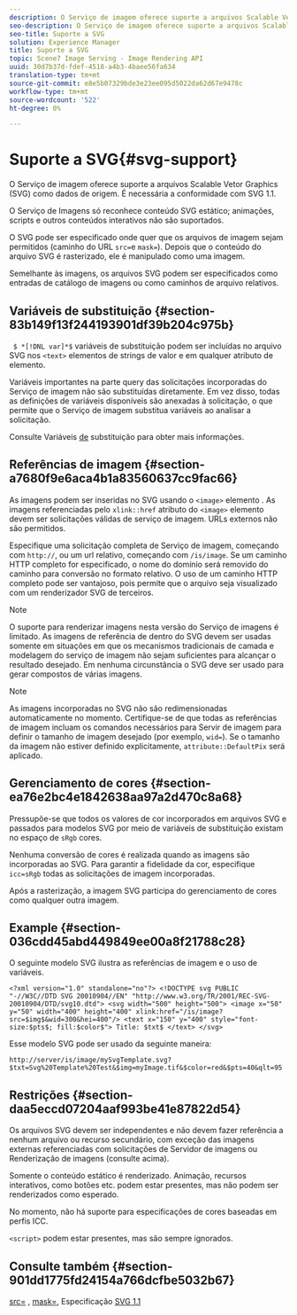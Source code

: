 ```yaml
---
description: O Serviço de imagem oferece suporte a arquivos Scalable Vetor Graphics (SVG) como dados de origem. É necessária a conformidade com SVG 1.1.
seo-description: O Serviço de imagem oferece suporte a arquivos Scalable Vetor Graphics (SVG) como dados de origem. É necessária a conformidade com SVG 1.1.
seo-title: Suporte a SVG
solution: Experience Manager
title: Suporte a SVG
topic: Scene7 Image Serving - Image Rendering API
uuid: 30d7b37d-fdef-4518-a4b3-4baee56fa634
translation-type: tm+mt
source-git-commit: e8e5b07329bde3e23ee095d5022da62d67e9478c
workflow-type: tm+mt
source-wordcount: '522'
ht-degree: 0%

---
```



# Suporte a SVG{#svg-support}

O Serviço de imagem oferece suporte a arquivos Scalable Vetor Graphics (SVG) como dados de origem. É necessária a conformidade com SVG 1.1.

O Serviço de Imagens só reconhece conteúdo SVG estático; animações, scripts e outros conteúdos interativos não são suportados.

O SVG pode ser especificado onde quer que os arquivos de imagem sejam permitidos (caminho do URL `src=`e `mask=`). Depois que o conteúdo do arquivo SVG é rasterizado, ele é manipulado como uma imagem.

Semelhante às imagens, os arquivos SVG podem ser especificados como entradas de catálogo de imagens ou como caminhos de arquivo relativos.

## Variáveis de substituição {#section-83b149f13f244193901df39b204c975b}

` $ *[!DNL var]*$` variáveis de substituição podem ser incluídas no arquivo SVG nos `<text>` elementos de strings de valor e em qualquer atributo de elemento.

Variáveis importantes na parte query das solicitações incorporadas do Serviço de imagem não são substituídas diretamente. Em vez disso, todas as definições de variáveis disponíveis são anexadas à solicitação, o que permite que o Serviço de imagem substitua variáveis ao analisar a solicitação.

Consulte Variáveis [de](../../../../../is-api/http-ref/image-serving-api-ref/c-http-protocol-reference/c-syntax-and-features/r-is-http-substitution-variables.md#reference-90dc01aba44940e4acdd0c6476e7aa5a) substituição para obter mais informações.

## Referências de imagem {#section-a7680f9e6aca4b1a83560637cc9fac66}

As imagens podem ser inseridas no SVG usando o `<image>` elemento . As imagens referenciadas pelo `xlink::href` atributo do `<image>` elemento devem ser solicitações válidas de serviço de imagem. URLs externos não são permitidos.

Especifique uma solicitação completa de Serviço de imagem, começando com `http://`, ou um url relativo, começando com `/is/image`. Se um caminho HTTP completo for especificado, o nome do domínio será removido do caminho para conversão no formato relativo. O uso de um caminho HTTP completo pode ser vantajoso, pois permite que o arquivo seja visualizado com um renderizador SVG de terceiros.

>[!NOTE]
>
>O suporte para renderizar imagens nesta versão do Serviço de imagens é limitado. As imagens de referência de dentro do SVG devem ser usadas somente em situações em que os mecanismos tradicionais de camada e modelagem do serviço de imagem não sejam suficientes para alcançar o resultado desejado. Em nenhuma circunstância o SVG deve ser usado para gerar compostos de várias imagens.

>[!NOTE]
>
>As imagens incorporadas no SVG não são redimensionadas automaticamente no momento. Certifique-se de que todas as referências de imagem incluam os comandos necessários para Servir de imagem para definir o tamanho de imagem desejado (por exemplo, `wid=`). Se o tamanho da imagem não estiver definido explicitamente, `attribute::DefaultPix` será aplicado.

## Gerenciamento de cores {#section-ea76e2bc4e1842638aa97a2d470c8a68}

Pressupõe-se que todos os valores de cor incorporados em arquivos SVG e passados para modelos SVG por meio de variáveis de substituição existam no espaço de `sRgb` cores.

Nenhuma conversão de cores é realizada quando as imagens são incorporadas ao SVG. Para garantir a fidelidade da cor, especifique `icc=sRgb` todas as solicitações de imagem incorporadas.

Após a rasterização, a imagem SVG participa do gerenciamento de cores como qualquer outra imagem.

## Example {#section-036cdd45abd449849ee00a8f21788c28}

O seguinte modelo SVG ilustra as referências de imagem e o uso de variáveis.

`<?xml version="1.0" standalone="no"?> <!DOCTYPE svg PUBLIC "-//W3C//DTD SVG 20010904//EN" "http://www.w3.org/TR/2001/REC-SVG-20010904/DTD/svg10.dtd"> <svg width="500" height="500"> <image x="50" y="50" width="400" height="400" xlink:href="/is/image?src=$img$&wid=300&hei=400"/> <text x="150" y="400" style="font-size:$pts$; fill:$color$"> Title: $txt$ </text> </svg>`

Esse modelo SVG pode ser usado da seguinte maneira:

`http://server/is/image/mySvgTemplate.svg?$txt=Svg%20Template%20Test&$img=myImage.tif&$color=red&$pts=40&qlt=95`

## Restrições {#section-daa5eccd07204aaf993be41e87822d54}

Os arquivos SVG devem ser independentes e não devem fazer referência a nenhum arquivo ou recurso secundário, com exceção das imagens externas referenciadas com solicitações de Servidor de imagens ou Renderização de imagens (consulte acima).

Somente o conteúdo estático é renderizado. Animação, recursos interativos, como botões etc. podem estar presentes, mas não podem ser renderizados como esperado.

No momento, não há suporte para especificações de cores baseadas em perfis ICC.

`<script>` podem estar presentes, mas são sempre ignorados.

## Consulte também {#section-901dd1775fd24154a766dcfbe5032b67}

[src=](../../../../../is-api/http-ref/image-serving-api-ref/c-http-protocol-reference/c-command-reference/r-src.md#reference-f6506637778c4c69bf106a7924a91ab1) , [mask=](../../../../../is-api/http-ref/image-serving-api-ref/c-http-protocol-reference/c-command-reference/r-mask.md#reference-922254e027404fb890b850e2723ee06e), Especificação [SVG 1.1](http://www.w3.org/TR/SVG11/)
